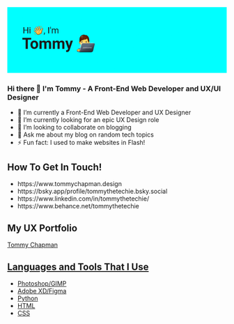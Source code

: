 <img src="https://raw.githubusercontent.com/tommythetechie/tommythetechie/main/header.png" alt="Hi Im Tommy">

### Hi there 👋 I'm Tommy - A Front-End Web Developer and UX/UI Designer

<!--
**tommythetechie/tommythetechie** is a ✨ _special_ ✨ repository because its `README.md` (this file) appears on your GitHub profile.

Here are some ideas to get you started:

- 🔭 I’m currently a Front-End Web Developer and UX Designer
- 🌱 I’m currently looking for an epic UX Design role
- 👯 I’m looking to collaborate on blogging
- 💬 Ask me about my blog on random tech topics
- ⚡ Fun fact: I used to make websites in Flash!
-->
- 🔭 I’m currently a Front-End Web Developer and UX Designer
- 🌱 I’m currently looking for an epic UX Design role
- 👯 I’m looking to collaborate on blogging
- 💬 Ask me about my blog on random tech topics
- ⚡ Fun fact: I used to make websites in Flash!

<!-- <img src="http://tommythetechie.com/rylroavu/2021/11/tommy-cartoon.png" alt="Tommy Chapman Web Developer" style="max-width: 100%;float: right!important;"> -->

<h2>How To Get In Touch!</h2>
<ul>
  
  <li>https://www.tommychapman.design</li>
  <li>https://bsky.app/profile/tommythetechie.bsky.social</li>
  <li>https://www.linkedin.com/in/tommythetechie/</li>
  <li>https://www.behance.net/tommythetechie</li>
  
</ul>
<h2>My UX Portfolio</h2>
<p><a href="www.tommychapman.design"</a>Tommy Chapman</p>

<h2>Languages and Tools That I Use</h2>
<ul>
  <li>Photoshop/GIMP</li>
  <li>Adobe XD/Figma</li>
  <li>Python</li>
  <li>HTML</li>
  <li>CSS</li>
 <ul>



